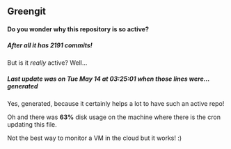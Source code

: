 ## Greengit

#### Do you wonder why this repository is so active?

##### After all it has 2191 commits!

But is it *really* active? Well...

##### Last update was on Tue May 14 at 03:25:01 when those lines were... generated

Yes, generated, because it certainly helps a lot to have such an active repo!

Oh and there was **63%** disk usage on the machine
where there is the cron updating this file.

Not the best way to monitor a VM in the cloud but it works! :)
